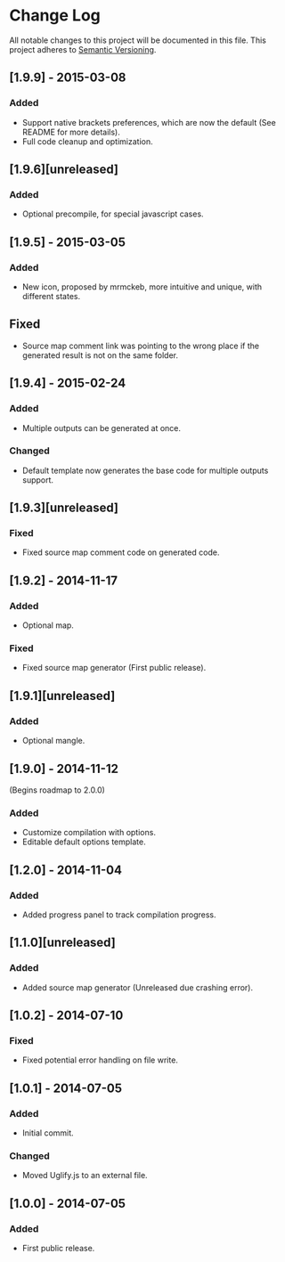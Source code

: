 # Change Log
All notable changes to this project will be documented in this file.
This project adheres to [Semantic Versioning](http://semver.org/).

## [1.9.9] - 2015-03-08
### Added
- Support native brackets preferences, which are now the default (See README for more details).
- Full code cleanup and optimization.

## [1.9.6][unreleased]
### Added
- Optional precompile, for special javascript cases.

## [1.9.5] - 2015-03-05
### Added
- New icon, proposed by mrmckeb, more intuitive and unique, with different states.

## Fixed
- Source map comment link was pointing to the wrong place if the generated result is not on the same folder.

## [1.9.4] - 2015-02-24
### Added
- Multiple outputs can be generated at once.

### Changed
- Default template now generates the base code for multiple outputs support.

## [1.9.3][unreleased]
### Fixed
- Fixed source map comment code on generated code.

## [1.9.2] - 2014-11-17
### Added
- Optional map.

### Fixed
- Fixed source map generator (First public release).

## [1.9.1][unreleased]
### Added
- Optional mangle.

## [1.9.0] - 2014-11-12
(Begins roadmap to 2.0.0)

### Added
- Customize compilation with options.
- Editable default options template.

## [1.2.0] - 2014-11-04
### Added
- Added progress panel to track compilation progress.

## [1.1.0][unreleased]
### Added
- Added source map generator (Unreleased due crashing error).

## [1.0.2] - 2014-07-10
### Fixed
- Fixed potential error handling on file write.

## [1.0.1] - 2014-07-05
### Added
- Initial commit.

### Changed
- Moved Uglify.js to an external file.

## [1.0.0] - 2014-07-05
### Added
- First public release.